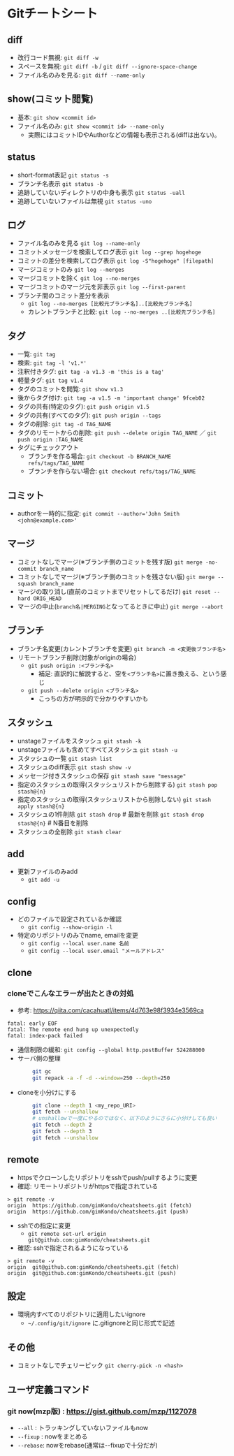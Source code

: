 # Gitチートシート
## diff
- 改行コード無視: `git diff -w`
- スペースを無視: `git diff -b` / `git diff --ignore-space-change`
- ファイル名のみを見る: `git diff --name-only`

## show(コミット閲覧)
- 基本: `git show <commit id>`
- ファイル名のみ: `git show <commit id> --name-only`
	- 実際にはコミットIDやAuthorなどの情報も表示される(diffは出ない)。

## status
- short-format表記
	`git status -s`
- ブランチ名表示
 	`git status -b`
- 追跡していないディレクトリの中身も表示
	`git status -uall`
- 追跡していないファイルは無視
	`git status -uno`

## ログ
- ファイル名のみを見る
	`git log --name-only`
- コミットメッセージを検索してログ表示
	`git log --grep hogehoge`
- コミットの差分を検索してログ表示
	`git log -S"hogehoge" [filepath]`
- マージコミットのみ
	`git log --merges`
- マージコミットを除く
	`git log --no-merges`
- マージコミットのマージ元を非表示
	`git log --first-parent`
- ブランチ間のコミット差分を表示
    - `git log --no-merges [比較元ブランチ名]..[比較先ブランチ名]`
    - カレントブランチと比較: `git log --no-merges ..[比較先ブランチ名]`

## タグ
- 一覧: `git tag`
- 検索: `git tag -l 'v1.*'`
- 注釈付きタグ: `git tag -a v1.3 -m 'this is a tag'`
- 軽量タグ: `git tag v1.4`
- タグのコミットを閲覧: `git show v1.3`
- 後からタグ付け: `git tag -a v1.5 -m 'important change' 9fceb02`
- タグの共有(特定のタグ): `git push origin v1.5`
- タグの共有(すべてのタグ): `git push origin --tags`
- タグの削除: `git tag -d TAG_NAME`
- タグのリモートからの削除: `git push --delete origin TAG_NAME` ／ `git push origin :TAG_NAME`
- タグにチェックアウト
    - ブランチを作る場合: `git checkout -b BRANCH_NAME refs/tags/TAG_NAME`
    - ブランチを作らない場合: `git checkout refs/tags/TAG_NAME`

## コミット
- authorを一時的に指定: `git commit --author='John Smith <john@example.com>'`

## マージ
- コミットなしでマージ(※ブランチ側のコミットを残す版)
	`git merge -no-commit branch_name`
- コミットなしでマージ(※ブランチ側のコミットを残さない版)
	`git merge --squash branch_name`
- マージの取り消し(直前のコミットまでリセットしてるだけ)
	`git reset --hard ORIG_HEAD`
- マージの中止(`branch名|MERGING`となってるときに中止)
    `git merge --abort`

## ブランチ
- ブランチ名変更(カレントブランチを変更)
	`git branch -m <変更後ブランチ名>`
- リモートブランチ削除(対象がoriginの場合)
	- `git push origin :<ブランチ名>`
        - 補足: 直訳的に解説すると、空を`<ブランチ名>`に置き換える、という感じ
    - `git push --delete origin <ブランチ名>`
        - こっちの方が明示的で分かりやすいかも

## スタッシュ
- unstageファイルをスタッシュ
	`git stash -k`
- unstageファイルも含めてすべてスタッシュ
	`git stash -u`
- スタッシュの一覧
	`git stash list`
- スタッシュのdiff表示
	`git stash show -v`
- メッセージ付きスタッシュの保存
	`git stash save "message"`
- 指定のスタッシュの取得(スタッシュリストから削除する)
	`git stash pop stash@{n}`
- 指定のスタッシュの取得(スタッシュリストから削除しない)
	`git stash apply stash@{n}`
- スタッシュの1件削除
    `git stash drop` # 最新を削除
    `git stash drop stash@{n}` # N番目を削除
- スタッシュの全削除
    `git stash clear`

## add
- 更新ファイルのみadd
	- `git add -u`

## config
- どのファイルで設定されているか確認
    - `git config --show-origin -l`
- 特定のリポジトリのみでname, emailを変更
    - `git config --local user.name 名前`
    - `git config --local user.email "メールアドレス"`

## clone
### cloneでこんなエラーが出たときの対処
- 参考: https://qiita.com/cacahuatl/items/4d763e98f3934e3569ca
```
fatal: early EOF
fatal: The remote end hung up unexpectedly
fatal: index-pack failed
```

- 通信制限の緩和: `git config --global http.postBuffer 524288000`
- サーバ側の整理
```sh
        git gc
        git repack -a -f -d --window=250 --depth=250
```

- cloneを小分けにする
```sh
        git clone --depth 1 <my_repo_URI>
        git fetch --unshallow
        # unshallowで一度にやるのではなく、以下のようにさらに小分けしても良い
        git fetch --depth 2
        git fetch --depth 3
        git fetch --unshallow
```

## remote
- httpsでクローンしたリポジトリをsshでpush/pullするように変更
- 確認: リモートリポジトリがhttpsで指定されている
```
> git remote -v
origin  https://github.com/gimKondo/cheatsheets.git (fetch)
origin  https://github.com/gimKondo/cheatsheets.git (push)
```
- sshでの指定に変更
    - `git remote set-url origin git@github.com:gimKondo/cheatsheets.git`
- 確認: sshで指定されるようになっている
```
> git remote -v
origin  git@github.com:gimKondo/cheatsheets.git (fetch)
origin  git@github.com:gimKondo/cheatsheets.git (push)
```

## 設定
- 環境内すべてのリポジトリに適用したいignore
    - `~/.config/git/ignore` に.gitignoreと同じ形式で記述

## その他
- コミットなしでチェリーピック
	`git cherry-pick -n <hash>`

## ユーザ定義コマンド
### git now(mzp版) : https://gist.github.com/mzp/1127078
- `--all`   : トラッキングしていないファイルもnow
- `--fixup` : nowをまとめる
- `--rebase`: nowをrebase(通常は--fixupで十分だが)

